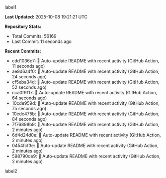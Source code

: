 
label1 
<!-- ACTIVITY_START -->
**Last Updated:** 2025-10-08 19:21:21 UTC

**Repository Stats:**
- Total Commits: 56169
- Last Commit: 11 seconds ago

**Recent Commits:**
- cdd1036c7: 🤖 Auto-update README with recent activity (GitHub Action, 11 seconds ago)
- ae9d6a4f0: 🤖 Auto-update README with recent activity (GitHub Action, 24 seconds ago)
- cf5eba34d: 🤖 Auto-update README with recent activity (GitHub Action, 52 seconds ago)
- cca0f9117: 🤖 Auto-update README with recent activity (GitHub Action, 64 seconds ago)
- 10cde959d: 🤖 Auto-update README with recent activity (GitHub Action, 75 seconds ago)
- 10edc475b: 🤖 Auto-update README with recent activity (GitHub Action, 84 seconds ago)
- 7f76898b9: 🤖 Auto-update README with recent activity (GitHub Action, 2 minutes ago)
- 6d4d24d0e: 🤖 Auto-update README with recent activity (GitHub Action, 2 minutes ago)
- 0454fcf3e: 🤖 Auto-update README with recent activity (GitHub Action, 2 minutes ago)
- 598790de9: 🤖 Auto-update README with recent activity (GitHub Action, 2 minutes ago)
<!-- ACTIVITY_END -->

label2
